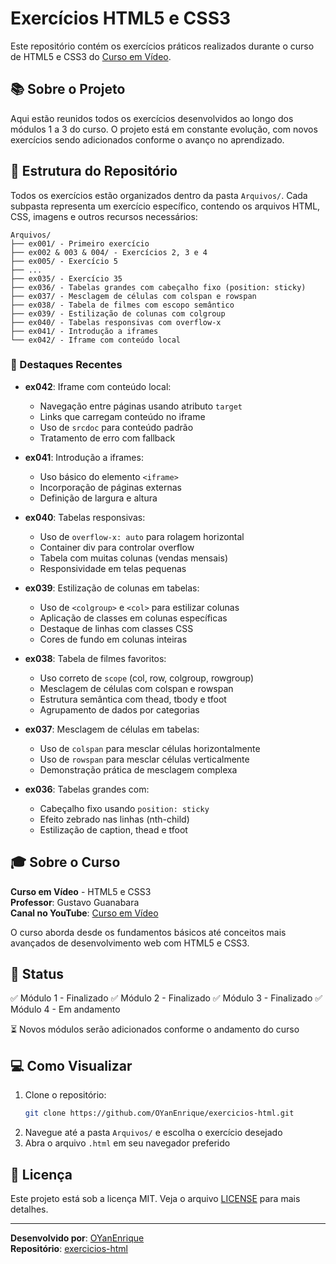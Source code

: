# Exercícios HTML5 e CSS3

Este repositório contém os exercícios práticos realizados durante o curso de HTML5 e CSS3 do [Curso em Vídeo](https://www.youtube.com/c/CursoemV%C3%ADdeo).

## 📚 Sobre o Projeto

Aqui estão reunidos todos os exercícios desenvolvidos ao longo dos módulos 1 a 3 do curso. O projeto está em constante evolução, com novos exercícios sendo adicionados conforme o avanço no aprendizado.

## 📂 Estrutura do Repositório

Todos os exercícios estão organizados dentro da pasta `Arquivos/`. Cada subpasta representa um exercício específico, contendo os arquivos HTML, CSS, imagens e outros recursos necessários:

```
Arquivos/
├── ex001/ - Primeiro exercício
├── ex002 & 003 & 004/ - Exercícios 2, 3 e 4
├── ex005/ - Exercício 5
├── ...
├── ex035/ - Exercício 35
├── ex036/ - Tabelas grandes com cabeçalho fixo (position: sticky)
├── ex037/ - Mesclagem de células com colspan e rowspan
├── ex038/ - Tabela de filmes com escopo semântico
├── ex039/ - Estilização de colunas com colgroup
├── ex040/ - Tabelas responsivas com overflow-x
├── ex041/ - Introdução a iframes
└── ex042/ - Iframe com conteúdo local
```

### 🎯 Destaques Recentes

- **ex042**: Iframe com conteúdo local:
  - Navegação entre páginas usando atributo `target`
  - Links que carregam conteúdo no iframe
  - Uso de `srcdoc` para conteúdo padrão
  - Tratamento de erro com fallback

- **ex041**: Introdução a iframes:
  - Uso básico do elemento `<iframe>`
  - Incorporação de páginas externas
  - Definição de largura e altura

- **ex040**: Tabelas responsivas:
  - Uso de `overflow-x: auto` para rolagem horizontal
  - Container div para controlar overflow
  - Tabela com muitas colunas (vendas mensais)
  - Responsividade em telas pequenas

- **ex039**: Estilização de colunas em tabelas:
  - Uso de `<colgroup>` e `<col>` para estilizar colunas
  - Aplicação de classes em colunas específicas
  - Destaque de linhas com classes CSS
  - Cores de fundo em colunas inteiras

- **ex038**: Tabela de filmes favoritos:
  - Uso correto de `scope` (col, row, colgroup, rowgroup)
  - Mesclagem de células com colspan e rowspan
  - Estrutura semântica com thead, tbody e tfoot
  - Agrupamento de dados por categorias

- **ex037**: Mesclagem de células em tabelas:
  - Uso de `colspan` para mesclar células horizontalmente
  - Uso de `rowspan` para mesclar células verticalmente
  - Demonstração prática de mesclagem complexa

- **ex036**: Tabelas grandes com:
  - Cabeçalho fixo usando `position: sticky`
  - Efeito zebrado nas linhas (nth-child)
  - Estilização de caption, thead e tfoot

## 🎓 Sobre o Curso

**Curso em Vídeo** - HTML5 e CSS3  
**Professor**: Gustavo Guanabara  
**Canal no YouTube**: [Curso em Vídeo](https://www.youtube.com/c/CursoemV%C3%ADdeo)

O curso aborda desde os fundamentos básicos até conceitos mais avançados de desenvolvimento web com HTML5 e CSS3.

## 🚀 Status

✅ Módulo 1 - Finalizado
✅ Módulo 2 - Finalizado
✅ Módulo 3 - Finalizado
✅ Módulo 4 - Em andamento

⏳ Novos módulos serão adicionados conforme o andamento do curso

## 💻 Como Visualizar

1. Clone o repositório:
   ```bash
   git clone https://github.com/OYanEnrique/exercicios-html.git
   ```
2. Navegue até a pasta `Arquivos/` e escolha o exercício desejado
3. Abra o arquivo `.html` em seu navegador preferido

## 📝 Licença

Este projeto está sob a licença MIT. Veja o arquivo [LICENSE](LICENSE) para mais detalhes.

---

**Desenvolvido por**: [OYanEnrique](https://github.com/OYanEnrique)  
**Repositório**: [exercicios-html](https://github.com/OYanEnrique/exercicios-html)
